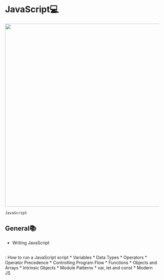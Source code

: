 # JavaScript💻

<img width="600px" src="https://th.bing.com/th/id/OIP.hs2kur8o6pdwuqAPWqvVlQHaF1?w=249&h=197&c=7&r=0&o=5&pid=1.7">

`JavaScript`

## General📚

* Writing JavaScript
<br>
    : How to run a JavaScript script
* Variables
* Data Types
* Operators
* Operator Precedence
* Controlling Program Flow
* Functions
* Objects and Arrays
* Intrinsic Objects
* Module Patterns
* var, let and const
* Modern JS
